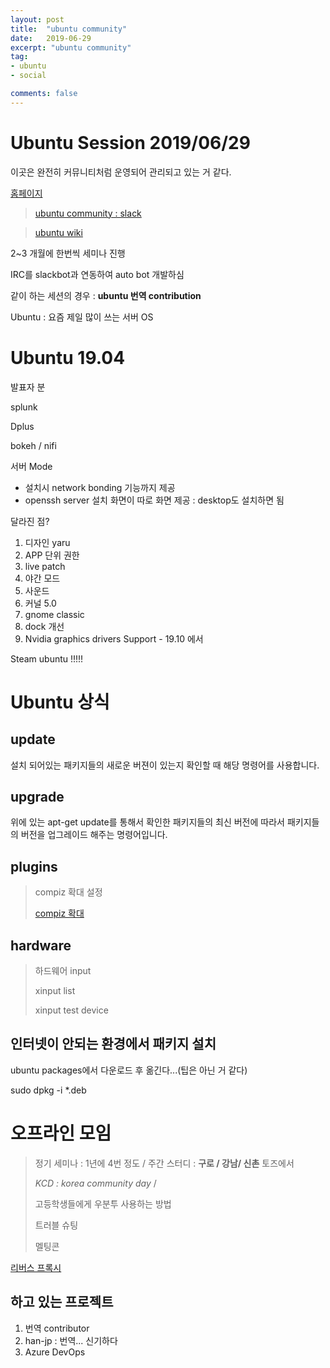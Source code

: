 ```yaml
---
layout: post
title:  "ubuntu community"
date:   2019-06-29
excerpt: "ubuntu community"
tag:
- ubuntu
- social

comments: false
---
```


# **Ubuntu Session 2019/06/29**

이곳은 완전히 커뮤니티처럼 운영되어 관리되고 있는 거 같다.

[홈페이지](https://www.ubuntu-kr.org/#)

> [ubuntu community  : slack](https://ubuntu-kr.slack.com)

> [ubuntu wiki](https://wiki.ubuntu.com)

2~3 개월에 한번씩 세미나 진행

IRC를 slackbot과 연동하여 auto bot 개발하심

같이 하는 세션의 경우 : **ubuntu 번역 contribution**

Ubuntu : 요즘 제일 많이 쓰는 서버 OS



# **Ubuntu 19.04**

발표자 분

splunk

Dplus

bokeh / nifi

서버 Mode
+ 설치시 network bonding 기능까지 제공
+ openssh server 설치 화면이 따로 화면 제공 : desktop도 설치하면 됨

달라진 점?

1. 디자인 yaru
2. APP 단위 권한
3. live patch
4. 야간 모드
5. 사운드
6. 커널 5.0
7. gnome classic
8. dock 개선
9. Nvidia graphics drivers Support - 19.10 에서


Steam ubuntu !!!!!

# Ubuntu 상식

## update

설치 되어있는 패키지들의 새로운 버젼이 있는지 확인할 때 해당 명령어를 사용합니다.

## upgrade

위에 있는 apt-get update를 통해서 확인한 패키지들의 최신 버전에 따라서 패키지들의 버전을 업그레이드 해주는 명령어입니다.


## plugins 

>compiz 확대 설정
>
>[compiz 확대](https://askubuntu.com/questions/36751/how-to-activate-superscroll-to-zoom)


## hardware

> 하드웨어 input
>
>xinput list
>
> xinput test device


## 인터넷이 안되는 환경에서 패키지 설치

ubuntu packages에서 다운로드 후 옮긴다...(팁은 아닌 거 같다)

sudo dpkg -i *.deb


# 오프라인 모임

> 정기 세미나 : 1년에 4번 정도 / 주간 스터디 : **구로 / 강남/ 신촌** 토즈에서
>
> *KCD : korea community day* / 
> 
> 고등학생들에게 우분투 사용하는 방법
>
> 트러블 슈팅
>
> 멜팅콘


[리버스 프록시](https://www.lesstif.com/pages/viewpage.action?pageId=21430345)


## 하고 있는 프로젝트

1. 번역 contributor
2. han-jp : 번역... 신기하다
3. Azure DevOps
